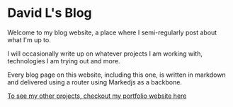 # David L's Blog

Welcome to my blog website, a place where I semi-regularly post about what I'm up to.

I will occasionally write up on whatever projects I am working with, technologies I am trying out and more.

Every blog page on this website, including this one, is written in markdown and delivered using a router using Markedjs as a backbone.

[To see my other projects, checkout my portfolio website here](https://davidl2.netlify.app)
